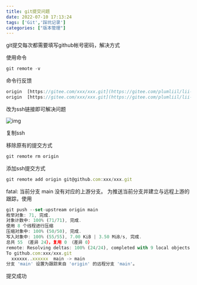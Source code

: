 ```yaml
---
title: git提交问题
date: 2022-07-10 17:13:24
tags: ['Git','踩坑记录']
categories: ["版本管理"]
---
```



git提交每次都需要填写github帐号密码，解决方式

使用命令

```JavaScript
git remote -v
```

命令行反馈

```JavaScript
origin  [https://gitee.com/xxx/xxx.git](https://gitee.com/plumliil/lii-ui.git) (fetch)
origin  [https://gitee.com/xxx/xxx.git](https://gitee.com/plumliil/lii-ui.git) (push)
```

改为ssh链接即可解决问题

![img](https://secure2.wostatic.cn/static/jKDa6zRG1ELwvXP33djZ7R/%E6%88%AA%E5%9B%BE_%E9%80%89%E6%8B%A9%E5%8C%BA%E5%9F%9F_20220707144535.png)

复制ssh

移除原有的提交方式

```JavaScript
git remote rm origin
```

添加ssh提交方式

```JavaScript
git remote add origin git@github.com:xxx/xxx.git
```

fatal: 当前分支 main 没有对应的上游分支。 为推送当前分支并建立与远程上游的跟踪，使用

```JavaScript
git push --set-upstream origin main
枚举对象: 71, 完成.
对象计数中: 100% (71/71), 完成.
使用 8 个线程进行压缩
压缩对象中: 100% (50/50), 完成.
写入对象中: 100% (55/55), 7.00 KiB | 3.50 MiB/s, 完成.
总共 55 （差异 24），复用 0 （差异 0）
remote: Resolving deltas: 100% (24/24), completed with 9 local objects.
To github.com:xxx/xxx.git
  xxxxxx..xxxxxx  main -> main
分支 'main' 设置为跟踪来自 'origin' 的远程分支 'main'。
```

提交成功
